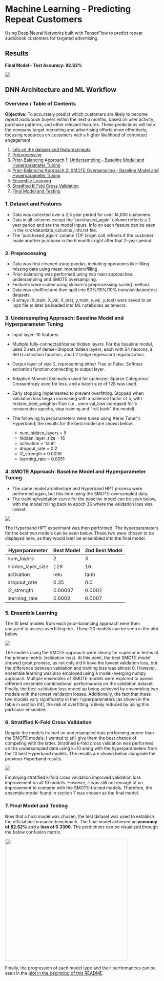 # Machine Learning - Predicting Repeat Customers
Using Deep Neural Networks built with TensorFlow to predict repeat audiobook customers for targeted advertising.

## Results
**Final Model - Test Accuracy: 82.62%**

<img src="assets/img/model-comparisons.png">

## DNN Architecture and ML Workflow

### Overview / Table of Contents
**Objective:** To accurately predict which customers are likely to become repeat audiobook buyers within the next 6 months, based on user activity, purchase patterns, and other relevant features. These predictions will help the company target marketing and advertising efforts more effectively, focusing resources on customers with a higher likelihood of continued engagement.

1) [Info on the dataset and features/inputs](#1-dataset-and-features)
2) [Preprocessing](#2-preprocessing)
3) [Prior-Balancing Approach 1: Undersampling -  Baseline Model and Hyperparameter Tuning](#3-undersampling-approach-baseline-model-and-hyperparameter-tuning)
4) [Prior-Balancing Approach 2: SMOTE Oversampling - Baseline Model and Hyperparameter Tuning](#4-smote-approach-baseline-model-and-hyperparameter-tuning)
5) [Ensemble Learning](#5-ensemble-learning)
6) [Stratified K-Fold Cross Validation](#6-stratified-k-fold-cross-validation)
7) [Final Model and Testing](#7-final-model-and-testing)

### 1. Dataset and Features
- Data was collected over a 2.5 year period for over 14,000 customers.
- Data in all columns except the 'purchased_again' column reflects a 2 year period and are the model inputs. Info on each feature can be seen in the /src/data/data_columns_info.txt file.
- The 'purchased_again' column (T/F target col) reflects if the customer made another purchase in the 6 months right after that 2-year period.

### 2. Preprocessing
- Data was first cleaned using pandas, including operations like filling missing data using mean imputation/filling.
- Prior-balancing was performed using two main approaches: undersampling and SMOTE oversampling.
- Features were scaled using sklearn's preprocessing.scale() method.
- Data was shuffled and then split into 80%/10%/10% train/validation/test datasets.
- 6 arrays (X_train, X_val, X_test, y_train, y_val, y_test) were saved to an .npz file to later be loaded into ML notebooks as tensors.

### 3. Undersampling Approach: Baseline Model and Hyperparameter Tuning
- Input layer: 10 features.
- Multiple fully-connected/dense hidden layers. For the baseline model, used 2 sets of dense+dropout hidden layers, each with 64 neurons, a ReLU activation function, and L2 (ridge regression) regularization.
- Output layer of size 2, representing either True or False. Softmax activation function connecting to output layer.
- Adaptive Moment Estimation used for optimizer, Sparse Categorical Crossentropy used for loss, and a batch size of 128 was used.
- Early stopping implemented to prevent overfitting. Stopped when validation loss began increasing with a patience factor of 5, with restore_best_weights=True (i.e., once val_loss increased for 5 consecutive epochs, stop training and "roll back" the model).

- The following hyperparameters were tuned using Keras Tuner's Hyperband; the results for the best model are shown below.
  - num_hidden_layers = 5
  - hidden_layer_size = 16
  - activation = 'tanh'
  - dropout_rate = 0.2
  - l2_strength = 0.0009
  - learning_rate = 0.0051

### 4. SMOTE Approach: Baseline Model and Hyperparameter Tuning
- The same model architecture and Hyperband HPT process were performed again, but this time using the SMOTE-oversampled data.
- The training/validation curve for the baseline model can be seen below, with the model rolling back to epoch 36 where the validation loss was lowest. 

<img src="assets/img/baseline-model-smote.png">

The Hyperband HPT experiment was then performed. The hyperparamaters for the best two models can be seen below. These two were chosen to be displayed here, as they would later be ensembled into the final model.

| Hyperparameter    | Best Model | 2nd Best Model |
|-------------------|------------|----------------|
| num_layers        | 2          | 3              |
| hidden_layer_size | 128        | 16             |
| activation        | relu       | tanh           |
| dropout_rate      | 0.35       | 0.0            |
| l2_strength       | 0.00037    | 0.0002         |
| learning_rate     | 0.0002     | 0.0007         |

### 5. Ensemble Learning
The 10 best models from each prior-balancing approach were then analyzed to assess overfitting risk. These 20 models can be seen in the plot below.

<img src="assets/img/best-hyperband-models-comparison.png">

The models using the SMOTE approach were clearly far superior in terms of the primary metric (validation loss). At this point, the best SMOTE model showed great promise, as not only did it have the lowest validation loss, but the difference between validation and training loss was almost 0. However, ensemble learning was also employed using a model-averging numpy approach. Multiple ensembles of SMOTE models were explored to assess different ensemble combinations' performances on the validation dataset. Finally, the best validation loss ended up being achieved by ensembling two models with the lowest validation losses. Additionally, the fact that these two models vary significantly in their hyperparameters (as shown in the table in section #4), the risk of overfitting is likely reduced by using this particular ensemble.

### 6. Stratified K-Fold Cross Validation
Despite the models trained on undersampled data performing poorer than the SMOTE models, I wanted to still give them the best chance of competing with the latter. Stratified k-fold cross validation was performed on the undersampled data using k=10 along with the hyperparameters from the 10 best Hyperband models. The results are shown below alongside the previous Hyperband results.

<img src="assets/img/cv-and-hyperband-models-comparison.png">

Employing stratified k-fold cross validation improved validation loss improvement on all 10 models. However, it was still not enough of an improvement to compete with the SMOTE-trained models. Therefore, the ensemble model found in section 7 was chosen as the final model.

### 7. Final Model and Testing
Now that a final model was chosen, the test dataset was used to establish the official performance benchmark. The final model achieved an **accuracy of 82.62%** and a **loss of 0.3306**. The predictions can be visualized through the below confusion matrix.

<img src="assets/img/confusion-matrix.png" width="400">

Finally, the progression of each model type and their performances can be seen in the [plot in the beginning of this README](#results).
